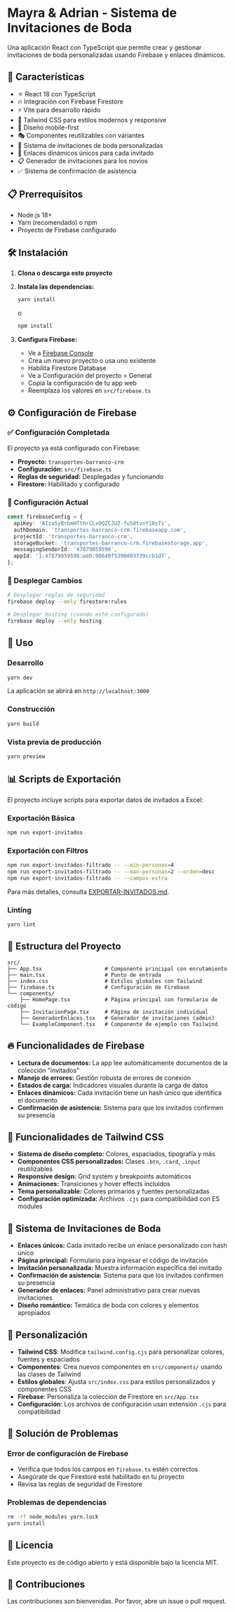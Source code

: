 # Mayra & Adrian - Sistema de Invitaciones de Boda

Una aplicación React con TypeScript que permite crear y gestionar invitaciones de boda personalizadas usando Firebase y enlaces dinámicos.

## 🚀 Características

- ⚛️ React 18 con TypeScript
- 🔥 Integración con Firebase Firestore
- ⚡ Vite para desarrollo rápido
- 🎨 Tailwind CSS para estilos modernos y responsive
- 📱 Diseño mobile-first
- 🎭 Componentes reutilizables con variantes
- 💒 Sistema de invitaciones de boda personalizadas
- 🔗 Enlaces dinámicos únicos para cada invitado
- 📋 Generador de invitaciones para los novios
- ✅ Sistema de confirmación de asistencia

## 📋 Prerrequisitos

- Node.js 18+
- Yarn (recomendado) o npm
- Proyecto de Firebase configurado

## 🛠️ Instalación

1. **Clona o descarga este proyecto**
2. **Instala las dependencias:**

   ```bash
   yarn install
   ```

   o

   ```bash
   npm install
   ```

3. **Configura Firebase:**
   - Ve a [Firebase Console](https://console.firebase.google.com/)
   - Crea un nuevo proyecto o usa uno existente
   - Habilita Firestore Database
   - Ve a Configuración del proyecto > General
   - Copia la configuración de tu app web
   - Reemplaza los valores en `src/firebase.ts`

## ⚙️ Configuración de Firebase

### ✅ Configuración Completada

El proyecto ya está configurado con Firebase:

- **Proyecto:** `transportes-barranco-crm`
- **Configuración:** `src/firebase.ts`
- **Reglas de seguridad:** Desplegadas y funcionando
- **Firestore:** Habilitado y configurado

### 🔧 Configuración Actual

```typescript
const firebaseConfig = {
  apiKey: 'AIzaSyBrbmHTtHrCLxOQZCJUZ-fu58tvnY18sTs',
  authDomain: 'transportes-barranco-crm.firebaseapp.com',
  projectId: 'transportes-barranco-crm',
  storageBucket: 'transportes-barranco-crm.firebasestorage.app',
  messagingSenderId: '47879059598',
  appId: '1:47879059598:web:90640f5390d03739ccb1df',
};
```

### 🚀 Desplegar Cambios

```bash
# Desplegar reglas de seguridad
firebase deploy --only firestore:rules

# Desplegar hosting (cuando esté configurado)
firebase deploy --only hosting
```

## 🚀 Uso

### Desarrollo

```bash
yarn dev
```

La aplicación se abrirá en `http://localhost:3000`

### Construcción

```bash
yarn build
```

### Vista previa de producción

```bash
yarn preview
```

## 📊 Scripts de Exportación

El proyecto incluye scripts para exportar datos de invitados a Excel:

### Exportación Básica

```bash
npm run export-invitados
```

### Exportación con Filtros

```bash
npm run export-invitados-filtrado -- --min-personas=4
npm run export-invitados-filtrado -- --max-personas=2 --orden=desc
npm run export-invitados-filtrado -- --campos-extra
```

Para más detalles, consulta [EXPORTAR-INVITADOS.md](./EXPORTAR-INVITADOS.md).

### Linting

```bash
yarn lint
```

## 📁 Estructura del Proyecto

```
src/
├── App.tsx                    # Componente principal con enrutamiento
├── main.tsx                   # Punto de entrada
├── index.css                  # Estilos globales con Tailwind
├── firebase.ts                # Configuración de Firebase
└── components/
    ├── HomePage.tsx           # Página principal con formulario de código
    ├── InvitacionPage.tsx     # Página de invitación individual
    ├── GeneradorEnlaces.tsx   # Generador de invitaciones (admin)
    └── ExampleComponent.tsx   # Componente de ejemplo con Tailwind
```

## 🔥 Funcionalidades de Firebase

- **Lectura de documentos:** La app lee automáticamente documentos de la colección "invitados"
- **Manejo de errores:** Gestión robusta de errores de conexión
- **Estados de carga:** Indicadores visuales durante la carga de datos
- **Enlaces dinámicos:** Cada invitación tiene un hash único que identifica el documento
- **Confirmación de asistencia:** Sistema para que los invitados confirmen su presencia

## 🎨 Funcionalidades de Tailwind CSS

- **Sistema de diseño completo:** Colores, espaciados, tipografía y más
- **Componentes CSS personalizados:** Clases `.btn`, `.card`, `.input` reutilizables
- **Responsive design:** Grid system y breakpoints automáticos
- **Animaciones:** Transiciones y hover effects incluidos
- **Tema personalizable:** Colores primarios y fuentes personalizadas
- **Configuración optimizada:** Archivos `.cjs` para compatibilidad con ES modules

## 💒 Sistema de Invitaciones de Boda

- **Enlaces únicos:** Cada invitado recibe un enlace personalizado con hash único
- **Página principal:** Formulario para ingresar el código de invitación
- **Invitación personalizada:** Muestra información específica del invitado
- **Confirmación de asistencia:** Sistema para que los invitados confirmen su presencia
- **Generador de enlaces:** Panel administrativo para crear nuevas invitaciones
- **Diseño romántico:** Temática de boda con colores y elementos apropiados

## 🎨 Personalización

- **Tailwind CSS**: Modifica `tailwind.config.cjs` para personalizar colores, fuentes y espaciados
- **Componentes**: Crea nuevos componentes en `src/components/` usando las clases de Tailwind
- **Estilos globales**: Ajusta `src/index.css` para estilos personalizados y componentes CSS
- **Firebase**: Personaliza la colección de Firestore en `src/App.tsx`
- **Configuración**: Los archivos de configuración usan extensión `.cjs` para compatibilidad

## 🚨 Solución de Problemas

### Error de configuración de Firebase

- Verifica que todos los campos en `firebase.ts` estén correctos
- Asegúrate de que Firestore esté habilitado en tu proyecto
- Revisa las reglas de seguridad de Firestore

### Problemas de dependencias

```bash
rm -rf node_modules yarn.lock
yarn install
```

## 📝 Licencia

Este proyecto es de código abierto y está disponible bajo la licencia MIT.

## 🤝 Contribuciones

Las contribuciones son bienvenidas. Por favor, abre un issue o pull request.
